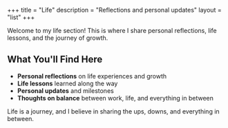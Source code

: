 +++
title = "Life"
description = "Reflections and personal updates"
layout = "list"
+++

Welcome to my life section! This is where I share personal reflections, life lessons, and the journey of growth.

## What You'll Find Here

- **Personal reflections** on life experiences and growth
- **Life lessons** learned along the way
- **Personal updates** and milestones
- **Thoughts on balance** between work, life, and everything in between

Life is a journey, and I believe in sharing the ups, downs, and everything in between.


